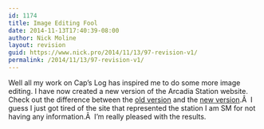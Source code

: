 ```yaml
---
id: 1174
title: Image Editing Fool
date: 2014-11-13T17:40:39-08:00
author: Nick Moline
layout: revision
guid: https://www.nick.pro/2014/11/13/97-revision-v1/
permalink: /2014/11/13/97-revision-v1/
---
```

Well all my work on Cap&#8217;s Log has inspired me to do some more image editing. I have now created a new version of the Arcadia Station website. Check out the difference between the <a target="_blank" href="http://web.archive.org/web/20060625035925/http://arcadia.stations.acalltoduty.com:80/old/">old version</a> and the <a target="_blank" href="http://arcadia.stations.acalltoduty.com/">new version</a>.Â  I guess I just got tired of the site that represented the station I am SM for not having any information.Â  I&#8217;m really pleased with the results.